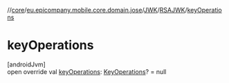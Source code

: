 //[core](../../../../index.md)/[eu.epicompany.mobile.core.domain.jose](../../index.md)/[JWK](../index.md)/[RSAJWK](index.md)/[keyOperations](key-operations.md)

# keyOperations

[androidJvm]\
open override val [keyOperations](key-operations.md): [KeyOperations](../../-key-operations/index.md)? = null
